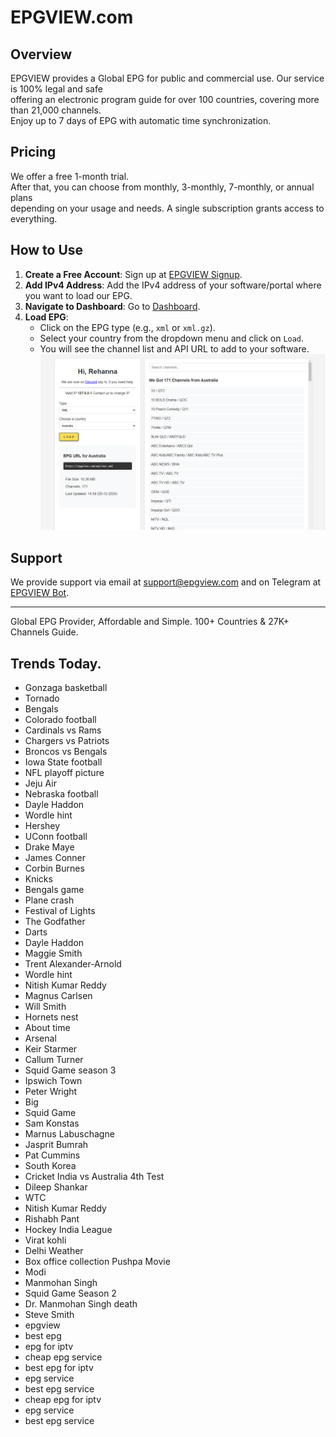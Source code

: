 # EPGVIEW.com



## Overview
EPGVIEW provides a Global EPG for public and commercial use. Our service is 100% legal and safe\
offering an electronic program guide for over 100 countries, covering more than 21,000 channels.\
Enjoy up to 7 days of EPG with automatic time synchronization.

## Pricing
We offer a free 1-month trial. \
After that, you can choose from monthly, 3-monthly, 7-monthly, or annual plans \
depending on your usage and needs. A single subscription grants access to everything.

## How to Use
1. **Create a Free Account**: Sign up at [EPGVIEW Signup](https://epgview.com/signup.php).
2. **Add IPv4 Address**: Add the IPv4 address of your software/portal where you want to load our EPG.
3. **Navigate to Dashboard**: Go to [Dashboard](https://epgview.com/dashboard.php).
4. **Load EPG**:
   - Click on the EPG type (e.g., `xml` or `xml.gz`).
   - Select your country from the dropdown menu and click on `Load`.
   - You will see the channel list and API URL to add to your software.
![EPGVIEW](img/dashboard.png)
## Support
We provide support via email at [support@epgview.com](mailto:support@epgview.com) and on Telegram at [EPGVIEW Bot](https://t.me/epgview_bot).

---

Global EPG Provider, Affordable and Simple. 100+ Countries & 27K+ Channels Guide.

## Trends Today.

- Gonzaga basketball
- Tornado
- Bengals
- Colorado football
- Cardinals vs Rams
- Chargers vs Patriots
- Broncos vs Bengals
- Iowa State football
- NFL playoff picture
- Jeju Air
- Nebraska football
- Dayle Haddon
- Wordle hint
- Hershey
- UConn football
- Drake Maye
- James Conner
- Corbin Burnes
- Knicks
- Bengals game
- Plane crash
- Festival of Lights
- The Godfather
- Darts
- Dayle Haddon
- Maggie Smith
- Trent Alexander-Arnold
- Wordle hint
- Nitish Kumar Reddy
- Magnus Carlsen
- Will Smith
- Hornets nest
- About time
- Arsenal
- Keir Starmer
- Callum Turner
- Squid Game season 3
- Ipswich Town
- Peter Wright
- Big
- Squid Game
- Sam Konstas
- Marnus Labuschagne
- Jasprit Bumrah
- Pat Cummins
- South Korea
- Cricket India vs Australia 4th Test
- Dileep Shankar
- WTC
- Nitish Kumar Reddy
- Rishabh Pant
- Hockey India League
- Virat kohli
- Delhi Weather
- Box office collection Pushpa Movie
- Modi
- Manmohan Singh
- Squid Game Season 2
- Dr. Manmohan Singh death
- Steve Smith
- epgview
- best epg
- epg for iptv
- cheap epg service
- best epg for iptv
- epg service
- best epg service
- cheap epg for iptv
- epg service
- best epg service
